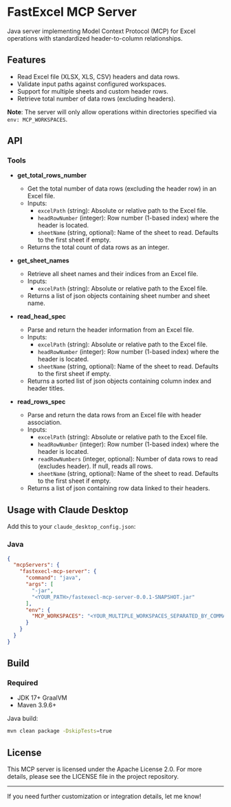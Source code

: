 # FastExcel MCP Server

Java server implementing Model Context Protocol (MCP) for Excel operations with standardized header-to-column relationships.

## Features

- Read Excel file (XLSX, XLS, CSV) headers and data rows.
- Validate input paths against configured workspaces.
- Support for multiple sheets and custom header rows.
- Retrieve total number of data rows (excluding headers).

**Note**: The server will only allow operations within directories specified via `env: MCP_WORKSPACES`.

## API

### Tools

- **get_total_rows_number**
    - Get the total number of data rows (excluding the header row) in an Excel file.
    - Inputs:
        - `excelPath` (string): Absolute or relative path to the Excel file.
        - `headRowNumber` (integer): Row number (1-based index) where the header is located.
        - `sheetName` (string, optional): Name of the sheet to read. Defaults to the first sheet if empty.
    - Returns the total count of data rows as an integer.

- **get_sheet_names**
    - Retrieve all sheet names and their indices from an Excel file.
    - Inputs:
        - `excelPath` (string): Absolute or relative path to the Excel file.
    - Returns a list of json objects containing sheet number and sheet name.

- **read_head_spec**
    - Parse and return the header information from an Excel file.
    - Inputs:
        - `excelPath` (string): Absolute or relative path to the Excel file.
        - `headRowNumber` (integer): Row number (1-based index) where the header is located.
        - `sheetName` (string, optional): Name of the sheet to read. Defaults to the first sheet if empty.
    - Returns a sorted list of json objects containing column index and header titles.

- **read_rows_spec**
    - Parse and return the data rows from an Excel file with header association.
    - Inputs:
        - `excelPath` (string): Absolute or relative path to the Excel file.
        - `headRowNumber` (integer): Row number (1-based index) where the header is located.
        - `readRowNumbers` (integer, optional): Number of data rows to read (excludes header). If null, reads all rows.
        - `sheetName` (string, optional): Name of the sheet to read. Defaults to the first sheet if empty.
    - Returns a list of json containing row data linked to their headers.

## Usage with Claude Desktop

Add this to your `claude_desktop_config.json`:

### Java

```json
{
  "mcpServers": {
    "fastexecl-mcp-server": {
      "command": "java",
      "args": [
        "-jar",
        "<YOUR_PATH>/fastexecl-mcp-server-0.0.1-SNAPSHOT.jar"
      ],
      "env": {
        "MCP_WORKSPACES": "<YOUR_MULTIPLE_WORKSPACES_SEPARATED_BY_COMMAS>"
      }
    }
  }
}
```

## Build

### Required

- JDK 17+ GraalVM
- Maven 3.9.6+

Java build:

```bash
mvn clean package -DskipTests=true
```

## License

This MCP server is licensed under the Apache License 2.0. For more details, please see the LICENSE file in the project repository.

---

If you need further customization or integration details, let me know!
